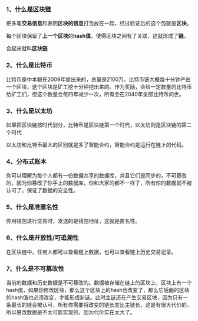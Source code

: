 ### 1、什么是区块链

把多笔**交易信息**和表明**区块的信息**打包放在一起，经过验证后的这个包就是**区块**。

每个区块保留了**上一个区块**的**hash值**，使得区块之间有了关联，这就形成了**链**。

合起来就叫**区块链**

### 2、什么是比特币

比特币是中本聪在2009年提出来的，总量是2100万。比特币链大概每十分钟产出一个区块，这个区块是矿工挖十分钟挖出来的。作为奖励，会给一定数量的比特币给矿工们，但这个数量会每四年减少一次，所有会在2040年全部比特币问世。

### 3、什么是以太坊

如果把区块链按时代划分，比特币是区块链第一个时代，以太坊则是区块链的第二个时代

以太坊和比特币最大的区别就是多了智能合约，智能合约是运行在链上的代码。

### 4、分布式账本

你可以理解为每个人都有一份数据共享的数据库，并且它们是同步的，不可篡改的，因为你篡改了你手上的数据库，你和大家的都不一样了，所有你的数据就不被认可了。保证了数据的安全性。

### 5、什么是准匿名性

你用钱包进行交易时，发送的是钱包地址，这就是匿名性。

### 6、什么是开放性/可追溯性

在区块链中，任何人都可以查看链上数据，也可以查看链上历史交易记录。

### 7、什么是不可篡改性

当前的数据和历史数据是不可篡改的。数据被存储在链上的区块上，区块上有一个hash值，如果你修改区块，那么这个区块上的hash也改变了，那么它后面的区块的hash值也必须改变，才能形成新链。此时主链还在产生交易区块，因为只有一条最长的链会被认可，所有你需要将改变的链长度比主链长，这是有很大代价的。所以篡改数据是不太可能实现的，因为代价实在太大了。


